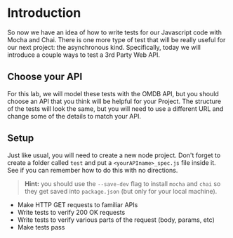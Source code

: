 # Introduction

So now we have an idea of how to write tests for our Javascript code with Mocha and Chai.  There is one more type of test that will be really useful for our next project: the asynchronous kind.  Specifically, today we will introduce a couple ways to test a 3rd Party Web API.

## Choose your API

For this lab, we will model these tests with the OMDB API, but you should choose an API that you think will be helpful for your Project.  The structure of the tests will look the same, but you will need to use a different URL and change some of the details to match your API.

## Setup

Just like usual, you will need to create a new node project.  Don't forget to create a folder called `test` and put a `<yourAPIname>_spec.js` file inside it.  See if you can remember how to do this with no directions.

> **Hint:** you should use the `--save-dev` flag to install `mocha` and `chai` so they get saved into `package.json` (but only for your local machine). 

<!--

Then instructor runs this:

1. mkdir
2. npm init -y
3. npm install --save-dev mocha chai
4. mkdir test
5. touch omdb_spec.js

-->

- Make HTTP GET requests to familiar APIs
- Write tests to verify 200 OK requests
- Write tests to verify various parts of the request (body, params, etc)
- Make tests pass
